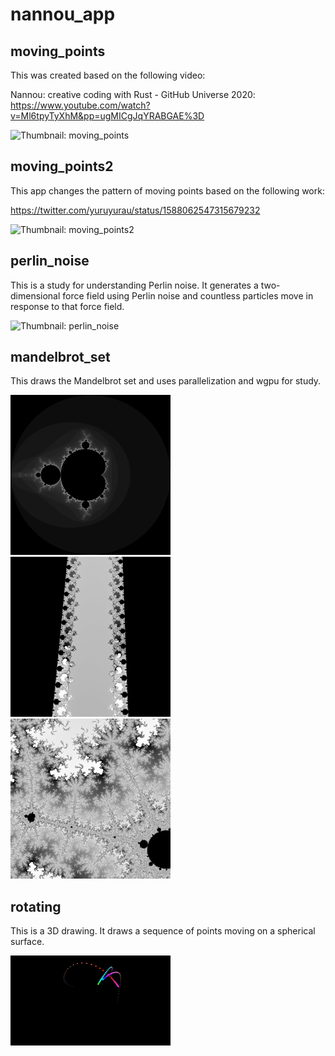 # nannou_app

## moving_points
This was created based on the following video:

Nannou: creative coding with Rust - GitHub Universe 2020: https://www.youtube.com/watch?v=Ml6tpyTyXhM&pp=ugMICgJqYRABGAE%3D

![Thumbnail: moving_points](thumbnail/moving_points.gif)

## moving_points2
This app changes the pattern of moving points based on the following work:

https://twitter.com/yuruyurau/status/1588062547315679232

![Thumbnail: moving_points2](thumbnail/moving_points2.gif)

## perlin_noise
This is a study for understanding Perlin noise. It generates a two-dimensional force field using Perlin noise and countless particles move in response to that force field.

![Thumbnail: perlin_noise](thumbnail/perlin_noise.gif)

## mandelbrot_set
This draws the Mandelbrot set and uses parallelization and wgpu for study.

![Thumbnail: mandelbrot1](thumbnail/mandelbrot1.png)
![Thumbnail: mandelbrot2](thumbnail/mandelbrot2.png)
![Thumbnail: mandelbrot3](thumbnail/mandelbrot3.png)

## rotating
This is a 3D drawing. It draws a sequence of points moving on a spherical surface.

![Thumbnail: rotating](thumbnail/rotating.gif)
